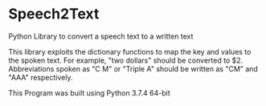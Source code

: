 # Speech2Text
Python Library to convert a speech text to a written text

This library exploits the dictionary functions to map the key and values to the spoken text.
For example, "two dollars" should be converted to $2. Abbreviations spoken as "C M" or "Triple A" should be written as "CM" and "AAA" respectively.

This Program was built using Python 3.7.4 64-bit

